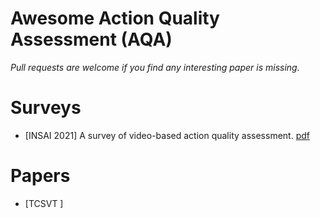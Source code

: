 #  Awesome Action Quality Assessment (AQA)

*Pull requests are welcome if you find any interesting paper is missing.*

# Surveys

- [INSAI 2021] A survey of video-based action quality assessment. [pdf](https://arxiv.org/pdf/2204.09271.pdf)

# Papers

- [TCSVT ]


